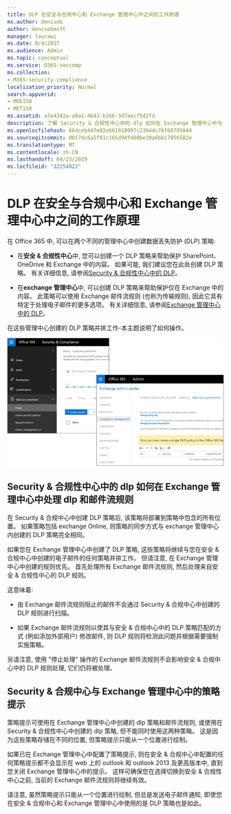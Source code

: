 ```yaml
---
title: DLP 在安全与合规中心和 Exchange 管理中心中之间的工作原理
ms.author: deniseb
author: denisebmsft
manager: laurawi
ms.date: 8/4/2017
ms.audience: Admin
ms.topic: conceptual
ms.service: O365-seccomp
ms.collection:
- M365-security-compliance
localization_priority: Normal
search.appverid:
- MOE150
- MET150
ms.assetid: a7e4342a-a0a1-4b43-b166-3d7eecf5d2fd
description: 了解 Security & 合规性中心中的 dlp 如何在 Exchange 管理中心中与 dlp 和邮件流规则 (传输规则) 结合使用。
ms.openlocfilehash: 66dceb447e02eb01810997c23644c76f68795844
ms.sourcegitcommit: 0017dc6a5f81c165d9dfd88be39a6bb17856582e
ms.translationtype: MT
ms.contentlocale: zh-CN
ms.lasthandoff: 04/23/2019
ms.locfileid: "32254922"
---
```

# <a name="how-dlp-works-between-the-security--compliance-center-and-exchange-admin-center"></a>DLP 在安全与合规中心和 Exchange 管理中心中之间的工作原理

在 Office 365 中, 可以在两个不同的管理中心中创建数据丢失防护 (DLP) 策略:
  
- 在**安全 & 合规性中心**中, 您可以创建一个 DLP 策略来帮助保护 SharePoint、OneDrive 和 Exchange 中的内容。 如果可能, 我们建议您在此处创建 DLP 策略。 有关详细信息, 请参阅[Security & 合规性中心中的 DLP](data-loss-prevention-policies.md)。
    
- 在**exchange 管理中心**中, 可以创建 DLP 策略来帮助保护仅在 Exchange 中的内容。 此策略可以使用 Exchange 邮件流规则 (也称为传输规则), 因此它具有特定于处理电子邮件的更多选项。 有关详细信息, 请参阅[Exchange 管理中心中的 DLP](https://go.microsoft.com/fwlink/?linkid=852311)。
    
在这些管理中心创建的 DLP 策略并排工作-本主题说明了如何操作。
  
![安全与合规中心和 Exchange 管理中心中的 DLP 页面](media/d3eaa7e7-3b16-457b-bd9c-26707f7b584f.png)
  
## <a name="how-dlp-in-the-security--compliance-center-works-with-dlp-and-mail-flow-rules-in-the-exchange-admin-center"></a>Security & 合规性中心中的 dlp 如何在 Exchange 管理中心中处理 dlp 和邮件流规则

在 Security & 合规中心中创建 DLP 策略后, 该策略将部署到策略中包含的所有位置。 如果策略包括 exchange Online, 则策略的同步方式与 exchange 管理中心内创建的 DLP 策略完全相同。 
  
如果您在 Exchange 管理中心中创建了 DLP 策略, 这些策略将继续与您在安全 & 合规中心中创建的电子邮件的任何策略并排工作。 但请注意, 在 Exchange 管理中心中创建的规则优先。 首先处理所有 Exchange 邮件流规则, 然后处理来自安全 & 合规性中心的 DLP 规则。
  
这意味着:
  
- 由 Exchange 邮件流规则阻止的邮件不会通过 Security & 合规中心中创建的 DLP 规则进行扫描。
    
- 如果 Exchange 邮件流规则以使其与安全 & 合规中心中的 DLP 策略匹配的方式 (例如添加外部用户) 修改邮件, 则 DLP 规则将检测此问题并根据需要强制实施策略。
    
另请注意, 使用 "停止处理" 操作的 Exchange 邮件流规则不会影响安全 & 合规中心中的 DLP 规则处理, 它们仍将被处理。
  
## <a name="policy-tips-in-the-security--compliance-center-vs-the-exchange-admin-center"></a>Security & 合规中心与 Exchange 管理中心中的策略提示

策略提示可使用在 Exchange 管理中心中创建的 dlp 策略和邮件流规则, 或使用在 Security & 合规性中心中创建的 dlp 策略, 但不能同时使用这两种策略。 这是因为这些策略存储在不同的位置, 但策略提示只能从一个位置进行绘制。
  
如果已在 Exchange 管理中心中配置了策略提示, 则在安全 & 合规中心中配置的任何策略提示都不会显示在 web 上的 outlook 和 outlook 2013 及更高版本中, 直到您关闭 Exchange 管理中心中的提示。 这样可确保您在选择切换到安全 & 合规性中心之前, 当前的 Exchange 邮件流规则将继续有效。
  
请注意, 虽然策略提示只能从一个位置进行绘制, 但总是发送电子邮件通知, 即使您在安全 & 合规中心和 Exchange 管理中心中使用的是 DLP 策略也是如此。
  

